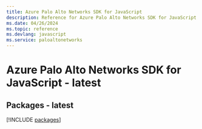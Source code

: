 ```yaml
---
title: Azure Palo Alto Networks SDK for JavaScript
description: Reference for Azure Palo Alto Networks SDK for JavaScript
ms.date: 04/26/2024
ms.topic: reference
ms.devlang: javascript
ms.service: paloaltonetworks
---
```

# Azure Palo Alto Networks SDK for JavaScript - latest
## Packages - latest
[!INCLUDE [packages](palo-alto-networks-index.md)]